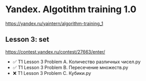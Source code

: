 # Yandex. Algotithm training 1.0
https://yandex.ru/yaintern/algorithm-training_1

## Lesson 3: set

https://contest.yandex.ru/contest/27663/enter/
- ✅	T1 Lesson 3 Problem A. Количество различных чисел.py
- ✅	T1 Lesson 3 Problem B. Пересечение множеств.py
- ❌	T1 Lesson 3 Problem C. Кубики.py